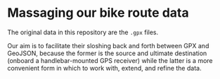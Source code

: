 # Massaging our bike route data

The original data in this repository are the `.gpx` files.

Our aim is to facilitate their sloshing back and forth between
GPX and GeoJSON, because the former is the source and ultimate
destination (onboard a handlebar-mounted GPS receiver) while the
latter is a more convenient form in which to work with, extend,
and refine the data.
